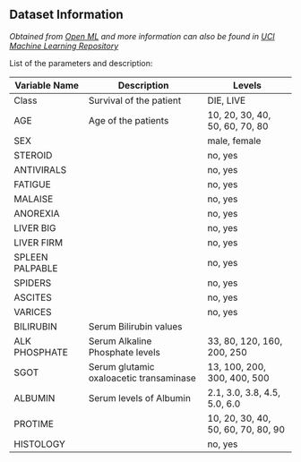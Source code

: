 ## Dataset Information
*Obtained from [Open ML](https://www.openml.org/d/55) and more information can also be found in [UCI Machine Learning Repository](https://archive.ics.uci.edu/ml/datasets/hepatitis)* 



List of the parameters and description:

| Variable Name   |           Description                   |        Levels                     |
| --------------- | ----------------------------------------| ----------------------------------|
|      Class      |        Survival of the patient          |            DIE, LIVE              |
|       AGE       |           Age of the patients           |   10, 20, 30, 40, 50, 60, 70, 80  |
|       SEX       |                                         |              male, female         |
|     STEROID     |                                         |                no, yes            |
|    ANTIVIRALS   |                                         |                no, yes            |
|     FATIGUE     |                                         |                no, yes            |
|     MALAISE     |                                         |                no, yes            |
|    ANOREXIA     |                                         |                no, yes            |
|    LIVER BIG    |                                         |                no, yes            |
|    LIVER FIRM   |                                         |                no, yes            |
| SPLEEN PALPABLE |                                         |                no, yes            |
|     SPIDERS     |                                         |                no, yes            |
|     ASCITES     |                                         |                no, yes            |
|     VARICES     |                                         |                no, yes            |
|    BILIRUBIN    |        Serum Bilirubin values           |                                   |
|  ALK PHOSPHATE  |  Serum Alkaline Phosphate levels        |     33, 80, 120, 160, 200, 250    |
|    SGOT         | Serum glutamic oxaloacetic transaminase |    13, 100, 200, 300, 400, 500    |
|    ALBUMIN      |        Serum levels of Albumin          |    2.1, 3.0, 3.8, 4.5, 5.0, 6.0   |
|   PROTIME       |                                         | 10, 20, 30, 40, 50, 60, 70, 80, 90|
|  HISTOLOGY      |                                         |                no, yes            |
